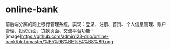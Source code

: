 # online-bank
前后端分离的网上银行管理系统，实现：登录、注册、首页、个人信息管理、账户管理、投资页面、贷款页面、交流平台功能
![image]https://github.com/admin123-drio/online-bank/blob/master/%E5%9B%BE%E4%B8%89.png

